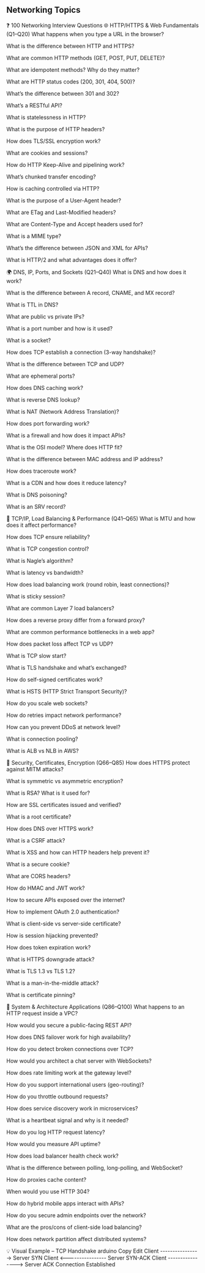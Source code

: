## Networking Topics

❓ 100 Networking Interview Questions
🌐 HTTP/HTTPS & Web Fundamentals (Q1–Q20)
What happens when you type a URL in the browser?

What is the difference between HTTP and HTTPS?

What are common HTTP methods (GET, POST, PUT, DELETE)?

What are idempotent methods? Why do they matter?

What are HTTP status codes (200, 301, 404, 500)?

What’s the difference between 301 and 302?

What’s a RESTful API?

What is statelessness in HTTP?

What is the purpose of HTTP headers?

How does TLS/SSL encryption work?

What are cookies and sessions?

How do HTTP Keep-Alive and pipelining work?

What’s chunked transfer encoding?

How is caching controlled via HTTP?

What is the purpose of a User-Agent header?

What are ETag and Last-Modified headers?

What are Content-Type and Accept headers used for?

What is a MIME type?

What’s the difference between JSON and XML for APIs?

What is HTTP/2 and what advantages does it offer?

🌍 DNS, IP, Ports, and Sockets (Q21–Q40)
What is DNS and how does it work?

What is the difference between A record, CNAME, and MX record?

What is TTL in DNS?

What are public vs private IPs?

What is a port number and how is it used?

What is a socket?

How does TCP establish a connection (3-way handshake)?

What is the difference between TCP and UDP?

What are ephemeral ports?

How does DNS caching work?

What is reverse DNS lookup?

What is NAT (Network Address Translation)?

How does port forwarding work?

What is a firewall and how does it impact APIs?

What is the OSI model? Where does HTTP fit?

What is the difference between MAC address and IP address?

How does traceroute work?

What is a CDN and how does it reduce latency?

What is DNS poisoning?

What is an SRV record?

🧪 TCP/IP, Load Balancing & Performance (Q41–Q65)
What is MTU and how does it affect performance?

How does TCP ensure reliability?

What is TCP congestion control?

What is Nagle’s algorithm?

What is latency vs bandwidth?

How does load balancing work (round robin, least connections)?

What is sticky session?

What are common Layer 7 load balancers?

How does a reverse proxy differ from a forward proxy?

What are common performance bottlenecks in a web app?

How does packet loss affect TCP vs UDP?

What is TCP slow start?

What is TLS handshake and what’s exchanged?

How do self-signed certificates work?

What is HSTS (HTTP Strict Transport Security)?

How do you scale web sockets?

How do retries impact network performance?

How can you prevent DDoS at network level?

What is connection pooling?

What is ALB vs NLB in AWS?

🔐 Security, Certificates, Encryption (Q66–Q85)
How does HTTPS protect against MITM attacks?

What is symmetric vs asymmetric encryption?

What is RSA? What is it used for?

How are SSL certificates issued and verified?

What is a root certificate?

How does DNS over HTTPS work?

What is a CSRF attack?

What is XSS and how can HTTP headers help prevent it?

What is a secure cookie?

What are CORS headers?

How do HMAC and JWT work?

How to secure APIs exposed over the internet?

How to implement OAuth 2.0 authentication?

What is client-side vs server-side certificate?

How is session hijacking prevented?

How does token expiration work?

What is HTTPS downgrade attack?

What is TLS 1.3 vs TLS 1.2?

What is a man-in-the-middle attack?

What is certificate pinning?

🧠 System & Architecture Applications (Q86–Q100)
What happens to an HTTP request inside a VPC?

How would you secure a public-facing REST API?

How does DNS failover work for high availability?

How do you detect broken connections over TCP?

How would you architect a chat server with WebSockets?

How does rate limiting work at the gateway level?

How do you support international users (geo-routing)?

How do you throttle outbound requests?

How does service discovery work in microservices?

What is a heartbeat signal and why is it needed?

How do you log HTTP request latency?

How would you measure API uptime?

How does load balancer health check work?

What is the difference between polling, long-polling, and WebSocket?

How do proxies cache content?

When would you use HTTP 304?

How do hybrid mobile apps interact with APIs?

How do you secure admin endpoints over the network?

What are the pros/cons of client-side load balancing?

How does network partition affect distributed systems?

💡 Visual Example – TCP Handshake
arduino
Copy
Edit
Client ----------------> Server SYN
Client <---------------- Server SYN-ACK
Client ----------------> Server ACK
Connection Established
